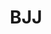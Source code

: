 ---
title: "BJJ"
description: "Tällä sivulla on tietoa BJJ:sta."

service:
  enable: true
  service_item:
    - title: "BJJ lajina"
      images:
      - "../../images/bjjchoke.webp"
      content: |
        **Brasilialainen ju-jutsu eli BJJ** on brasilialaisten Carlos ja Hélio Gracien perinteisten japanilaisten jujutsu- ja judotekniikoiden pohjalta kehittämä kamppailu- ja itsepuolustuslaji. <br><br>
      
        Brasilialainen jujutsu painottuu erilaisiin maassa käytäviin kamppailutekniikoihin. Tyypillisessä ottelutilanteessa vastustaja pyritään viemään mahdollisimman pian maahan, jossa ottelu lopetetaan lukolla tai kuristuksella.

    - title: "BJJ Kokkolassa"
      images:
      - "../../images/bjjclass.webp"
      content: |
        Kokkolassa BJJ:tä on harrastettu vuodesta 2016 alkaen. Tuoreudestaan huolimatta laji on koukuttanut jo useita kymmeniä harrastajia ja suosio onkin kovassa kasvussa. Harjoitukset soveltuvat kaikille – sukupuoleen tai fyysiseen kuntoon katsomatta. Harjoituksissa on todella tekemisen meininkiä ja tunnelma on avoin ja ystävällinen.

        Aloita elämäsi kuntoremontti ja varaa vuorosi seuraavalta peruskurssilta tai tule ilmaiselle tutustumiskerralle salillemme.

        Peruskurssin pituus on noin 2kk ja sen hinta on 100€. Hinta sisältää jäsenmaksun sekä peruskurssin jälkeiset harjoitukset jatkavien ryhmässä koko kauden ajan. Harjoitukset ovat kaksi kertaa viikossa ja tarkemmat harjoitusajat vahvistuvat aina ennen seuraavan peruskurssin alkua.      

timetable:
  enable: true
  title: "BJJ harjoitusajat"
  timetable_item:
    - name : "BJJ värivyöt"
      time1 : "Tiistai 19:30-21:00"
      time1location : (Martial Arts Center)
      time2 : "Torstai 18:00-19:30"
      time2location : (Martial Arts Center)
    - name : "No-Gi BJJ"
      time1 : "Perjantai 19:15-20:45"
      time1location : "(Martial Arts Center)"
    - name : "Randori (sparri)"
      time1 : "Sunnuntai 16:30-18:00"
      time1location : "(Martial Arts Center)"

coaches:
  enable: true
  title: "BJJ valmentajat"
  coach_item:
    - name : "Miika Välimäki"
      belt : "purppura vyö"
      beltcolor : "#5E3E8D"
      image : "../../images/coaches/Miika Välimäki.webp"
      description : "Valmentaja"
    - name : "Niko Koivisto"
      belt : "purppura vyö"
      beltcolor : "#5E3E8D"
      image : "../../images/coaches/Niko Koivisto.webp"
      description : "Valmentaja"
    - name : "Tomas Ahlstrand"
      belt : "ruskea vyö"
      beltcolor : "#3f2a14"
      image : "../../images/coaches/Tomas Ahlstrand.webp"
      description : "Valmentaja"
    - name : "Markus Nordbäck"
      belt : "sininen vyö"
      beltcolor : "#355cb0"
      image : "../../images/coaches/Markus Nordbäck.webp"
      description : "Valmentaja"
    - name : "Endre Prágai"
      belt : "sininen vyö"
      beltcolor : "#355cb0"
      image : "../../images/coaches/Endre Prágai.webp"
      description : "Valmentaja"
    - name : "Niko Hartikainen"
      belt : "sininen vyö"
      beltcolor : "#355cb0"
      image : "../../images/coaches/Missing Picture.webp"
      description : "Valmentaja"

moreinfo:
  enable: true
  title: "BJJ harrastajille"
  content: |
    Liitto: [Suomen Brasilialaisen Ju-Jutsun Liitto](https://bjjliitto.fi/)

    Kokkolan Budolla on käytössä [Suomisport](https://www.suomisport.fi), josta harrastajat saavat ostettua lisenssit ja vakuutukset.
---